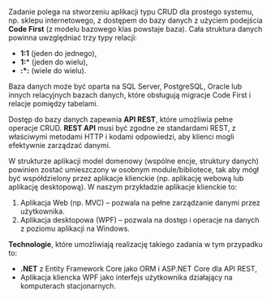 Zadanie polega na stworzeniu aplikacji typu CRUD dla prostego systemu, np. sklepu internetowego, z dostępem do bazy danych z użyciem podejścia **Code First** (z modelu bazowego klas powstaje baza). Cała struktura danych powinna uwzględniać trzy typy relacji: 
- **1:1** (jeden do jednego),
- **1:*** (jeden do wielu),
- **:*:** (wiele do wielu).

Baza danych może być oparta na SQL Server, PostgreSQL, Oracle lub innych relacyjnych bazach danych, które obsługują migracje Code First i relacje pomiędzy tabelami.

Dostęp do bazy danych zapewnia **API REST**, które umożliwia pełne operacje CRUD. **REST API** musi być zgodne ze standardami REST, z właściwymi metodami HTTP i kodami odpowiedzi, aby klienci mogli efektywnie zarządzać danymi.

W strukturze aplikacji model domenowy (wspólne encje, struktury danych) powinien zostać umieszczony w osobnym module/bibliotece, tak aby mógł być współdzielony przez aplikacje klienckie (np. aplikację webową lub aplikację desktopową). W naszym przykładzie aplikacje klienckie to:
1. Aplikacja Web (np. MVC) – pozwala na pełne zarządzanie danymi przez użytkownika.
2. Aplikacja desktopowa (WPF) – pozwala na dostęp i operacje na danych z poziomu aplikacji na Windows.

**Technologie**, które umożliwiają realizację takiego zadania w tym przypadku to:
- **.NET** z Entity Framework Core jako ORM i ASP.NET Core dla API REST,
- Aplikacja kliencka WPF jako interfejs użytkownika działający na komputerach stacjonarnych.